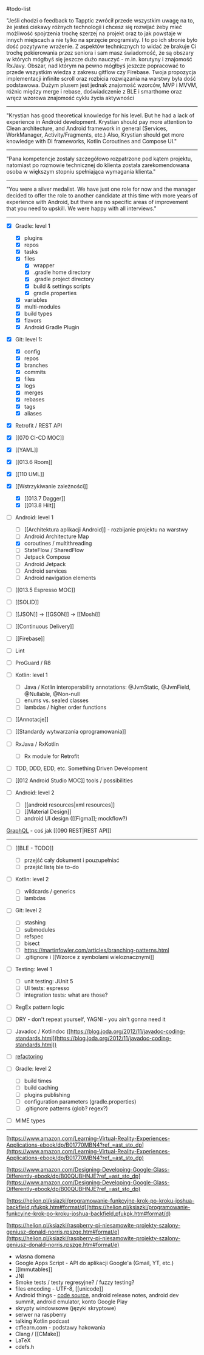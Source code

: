 #todo-list 

"Jeśli chodzi o feedback to Tapptic zwrócił przede wszystkim uwagę na to, że jesteś ciekawy różnych technologii i chcesz się rozwijać żeby mieć możliwość spojrzenia trochę szerzej na projekt oraz to jak powstaje w innych miejscach a nie tylko na sprzęcie programisty. I to po ich stronie było dość pozytywne wrażenie. Z aspektów technicznych to widać że brakuje Ci trochę pokierowania przez seniora i sam masz świadomość, że są obszary w których mógłbyś się jeszcze dużo nauczyć - m.in. korutyny i znajomość RxJavy. Obszar, nad którym na pewno mógłbyś jeszcze popracować to przede wszystkim wiedza z zakresu gitflow czy Firebase. Twoja propozycja implementacji infinite scroll oraz rozbicia rozwiązania na warstwy była dość podstawowa. Dużym plusem jest jednak znajomość wzorców, MVP i MVVM, różnic między merge i rebase, doświadczenie z BLE i smarthome oraz wręcz wzorowa znajomość cyklu życia aktywności

---
"Krystian has good theoretical knowledge for his level. But he had a lack of experience in Android development. Krystian should pay more attention to Clean architecture, and Android framework in general (Services, WorkManager, Activity/Fragments, etc.) Also, Krystian should get more knowledge with DI frameworks, Kotlin Coroutines and Compose UI."

---
"Pana kompetencje zostały szczegółowo rozpatrzone pod kątem projektu, natomiast po rozmowie technicznej do klienta została zarekomendowana osoba w większym stopniu spełniająca wymagania klienta."

---
"You were a silver medalist. We have just one role for now and the manager decided to offer the role to another candidate at this time with more years of experience with Android, but there are no specific areas of improvement that you need to upskill. We were happy with all interviews."

---



- [x] Gradle: level 1
	- [x] plugins
	- [x] repos
	- [x] tasks
	- [x] files
		- [x] wrapper
		- [x] .gradle home directory
		- [x] .gradle project directory
		- [x] build & settings scripts
		- [x] gradle.properties
	- [x] variables
	- [x] multi-modules
	- [x] build types
	- [x] flavors
	- [x] Android Gradle Plugin
- [x] Git: level 1:
	- [x] config
	- [x] repos
	- [x] branches
	- [x] commits
	- [x] files
	- [x] logs
	- [x] merges
	- [x] rebases
	- [x] tags
	- [x] aliases
- [x] Retrofit / REST API
- [x] [[070 CI-CD MOC]]
- [x] [[YAML]]
- [x] [[013.6 Room]]
- [x] [[110 UML]]
- [x] [[Wstrzykiwanie zależności]]
	- [x] [[013.7 Dagger]]
	- [x] [[013.8 Hilt]]
- [ ] Android: level 1
	- [ ] [[Architektura aplikacji Android]] - rozbijanie projektu na warstwy
	- [ ] Android Architecture Map
	- [x] coroutines / multithreading
	- [ ] StateFlow / SharedFlow
	- [ ] Jetpack Compose
	- [ ] Android Jetpack
	- [ ] Android services
	- [ ] Android navigation elements

- [ ] [[013.5 Espresso MOC]]
- [ ] [[SOLID]]
- [ ] [[JSON]] -> [[GSON]] -> [[Moshi]]

- [ ] [[Continuous Delivery]]
- [ ] [[Firebase]]
- [ ] Lint
- [ ] ProGuard / R8

- [ ] Kotlin: level 1
	- [ ] Java / Kotlin interoperability annotations: @JvmStatic, @JvmField, @Nullable, @Non-null
	- [ ] enums vs. sealed classes
	- [ ] lambdas / higher order functions
- [ ] [[Annotacje]]
- [ ] [[Standardy wytwarzania oprogramowania]]
- [ ] RxJava / RxKotlin
	- [ ] Rx module for Retrofit
- [ ] TDD, DDD, EDD, etc. Something Driven Development

- [ ] [[012 Android Studio MOC]] tools / possibilities
- [ ] Android: level 2
	- [ ] [[android resources|xml resources]]
	- [ ] [[Material Design]]
	- [ ] android UI design ([[Figma]]; mockflow?)

[GraphQL](https://graphql.org/) - coś jak [[090 REST|REST API]]

---

- [ ] [[BLE - TODO]]
	- [ ] przejść cały dokument i pouzupełniać
	- [ ] przejść listę ble to-do
- [ ] Kotlin: level 2
	- [ ] wildcards / generics
	- [ ] lambdas
- [ ] Git: level 2
	- [ ] stashing
	- [ ] submodules
	- [ ] refspec
	- [ ] bisect
	- [ ] https://martinfowler.com/articles/branching-patterns.html
	- [ ] .gitignore i [[Wzorce z symbolami wieloznacznymi]]
- [ ] Testing: level 1
	- [ ] unit testing: JUnit 5
	- [ ] UI tests: espresso
	- [ ] integration tests: what are those?
- [ ] RegEx pattern logic
- [ ] DRY - don't repeat yourself, YAGNI - you ain't gonna need it
- [ ] Javadoc / Kotlindoc ([https://blog.joda.org/2012/11/javadoc-coding-standards.html](https://blog.joda.org/2012/11/javadoc-coding-standards.html))
- [ ] [refactoring](https://refactoring.guru/refactoring)
- [ ] Gradle: level 2
	- [ ] build times
	- [ ] build caching
	- [ ] plugins publishing
	- [ ] configuration parameters (gradle.properties)
	- [ ] .gitignore patterns (glob? regex?)
- [ ] MIME types


---

[https://www.amazon.com/Learning-Virtual-Reality-Experiences-Applications-ebook/dp/B01770MBN4?ref_=ast_sto_dp](https://www.amazon.com/Learning-Virtual-Reality-Experiences-Applications-ebook/dp/B01770MBN4?ref_=ast_sto_dp)

[https://www.amazon.com/Designing-Developing-Google-Glass-Differently-ebook/dp/B00QUBHNJE?ref_=ast_sto_dp](https://www.amazon.com/Designing-Developing-Google-Glass-Differently-ebook/dp/B00QUBHNJE?ref_=ast_sto_dp)

[https://helion.pl/ksiazki/programowanie-funkcyjne-krok-po-kroku-joshua-backfield,pfukpk.htm#format/d](https://helion.pl/ksiazki/programowanie-funkcyjne-krok-po-kroku-joshua-backfield,pfukpk.htm#format/d)

[https://helion.pl/ksiazki/raspberry-pi-niesamowite-projekty-szalony-geniusz-donald-norris,rpszge.htm#format/e](https://helion.pl/ksiazki/raspberry-pi-niesamowite-projekty-szalony-geniusz-donald-norris,rpszge.htm#format/e)

- własna domena
- Google Apps Script - API do aplikacji Google'a (Gmail, YT, etc.)
- [[Immutables]]
- JNI
- Smoke tests / testy regresyjne? / fuzzy testing?
- files encoding - UTF-8, [[unicode]]
- Android things - [code source](cs.android.com), android release notes, android dev summit, android emulator,  konto Google Play
- skrypty windowsowe (języki skryptowe)
- serwer na raspberry
- talking Kotlin podcast
- ctflearn.com - podstawy hakowania
- Clang / [[CMake]]
- LaTeX
- cdefs.h